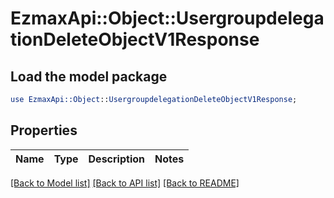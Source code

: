 # EzmaxApi::Object::UsergroupdelegationDeleteObjectV1Response

## Load the model package
```perl
use EzmaxApi::Object::UsergroupdelegationDeleteObjectV1Response;
```

## Properties
Name | Type | Description | Notes
------------ | ------------- | ------------- | -------------

[[Back to Model list]](../README.md#documentation-for-models) [[Back to API list]](../README.md#documentation-for-api-endpoints) [[Back to README]](../README.md)


